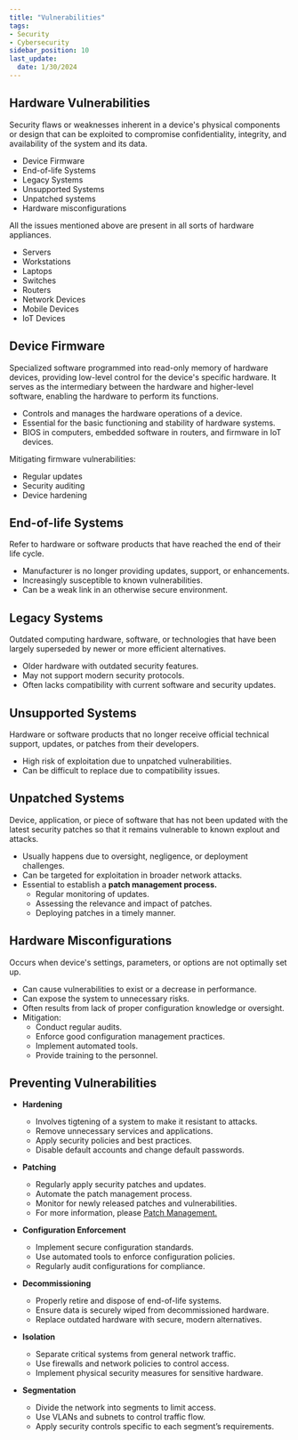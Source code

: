 ```yaml
---
title: "Vulnerabilities"
tags: 
- Security
- Cybersecurity
sidebar_position: 10
last_update:
  date: 1/30/2024
---
```



## Hardware Vulnerabilities

Security flaws or weaknesses inherent in a device's physical components or design that can be exploited to compromise confidentiality, integrity, and availability of the system and its data.

- Device Firmware
- End-of-life Systems
- Legacy Systems
- Unsupported Systems
- Unpatched systems 
- Hardware misconfigurations

All the issues mentioned above are present in all sorts of hardware appliances.

- Servers 
- Workstations
- Laptops
- Switches
- Routers
- Network Devices 
- Mobile Devices
- IoT Devices

## Device Firmware

Specialized software programmed into read-only memory of hardware devices, providing low-level control for the device's specific hardware. It serves as the intermediary between the hardware and higher-level software, enabling the hardware to perform its functions.

- Controls and manages the hardware operations of a device.
- Essential for the basic functioning and stability of hardware systems.
- BIOS in computers, embedded software in routers, and firmware in IoT devices.

Mitigating firmware vulnerabilities:

- Regular updates 
- Security auditing
- Device hardening

## End-of-life Systems

Refer to hardware or software products that have reached the end of their life cycle.

- Manufacturer is no longer providing updates, support, or enhancements.
- Increasingly susceptible to known vulnerabilities.
- Can be a weak link in an otherwise secure environment.

## Legacy Systems

Outdated computing hardware, software, or technologies that have been largely superseded by newer or more efficient alternatives.

- Older hardware with outdated security features.
- May not support modern security protocols.
- Often lacks compatibility with current software and security updates.

## Unsupported Systems

Hardware or software products that no longer receive official technical support, updates, or patches from their developers. 

- High risk of exploitation due to unpatched vulnerabilities.
- Can be difficult to replace due to compatibility issues.

## Unpatched Systems 

Device, application, or piece of software that has not been updated with the latest security patches so that it remains vulnerable to known explout and attacks. 

- Usually happens due to oversight, negligence, or deployment challenges.
- Can be targeted for exploitation in broader network attacks.
- Essential to establish a **patch management process.**
    - Regular monitoring of updates.
    - Assessing the relevance and impact of patches.
    - Deploying patches in a timely manner.

## Hardware Misconfigurations

Occurs when device's settings, parameters, or options are not optimally set up.

- Can cause vulnerabilities to exist or a decrease in performance.
- Can expose the system to unnecessary risks.
- Often results from lack of proper configuration knowledge or oversight.
- Mitigation:
    - Conduct regular audits.
    - Enforce good configuration management practices.
    - Implement automated tools.
    - Provide training to the personnel.

## Preventing Vulnerabilities

- **Hardening**
  - Involves tigtening of a system to make it resistant to attacks.
  - Remove unnecessary services and applications.
  - Apply security policies and best practices.
  - Disable default accounts and change default passwords.

- **Patching**
  - Regularly apply security patches and updates.
  - Automate the patch management process.
  - Monitor for newly released patches and vulnerabilities.
  - For more information, please [Patch Management.](/docs/007-Cybersecurity/029-Security-Operations/052-Updates-and-Patches.md)

- **Configuration Enforcement**
  - Implement secure configuration standards.
  - Use automated tools to enforce configuration policies.
  - Regularly audit configurations for compliance.

- **Decommissioning**
  - Properly retire and dispose of end-of-life systems.
  - Ensure data is securely wiped from decommissioned hardware.
  - Replace outdated hardware with secure, modern alternatives.

- **Isolation**
  - Separate critical systems from general network traffic.
  - Use firewalls and network policies to control access.
  - Implement physical security measures for sensitive hardware.

- **Segmentation**
  - Divide the network into segments to limit access.
  - Use VLANs and subnets to control traffic flow.
  - Apply security controls specific to each segment’s requirements.


